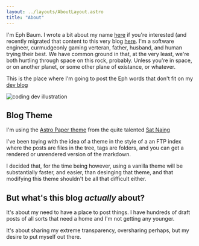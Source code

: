 ```yaml
---
layout: ../layouts/AboutLayout.astro
title: "About"
---
```


I'm Eph Baum. I wrote a bit about my name [here](https://github.com/ephbaum/#why-eph-baum) if you're interested (and recently migrated that content to this very blog [here](/posts/why-eph-baum). I'm a software engineer, curmudgeonly gaming verteran, father, husband, and human trying their best. We have common ground in that, at the very least, we're both hurtling through space on this rock, probably. Unless you're in space, or on another planet, or some other plane of existance, or whatever.

This is the place where I'm going to post the Eph words that don't fit on my [dev blog](https://ephbaum.dev)

<div>
  <img src="/assets/dev.svg" class="sm:w-1/2 mx-auto" alt="coding dev illustration">
</div>

## Blog Theme

I'm using the [Astro Paper theme](https://github.com/satnaing/astro-paper) from the quite talented [Sat Naing](https://satnaing.dev/)

I've been toying with the idea of a theme in the style of a an FTP index where the posts are files in the tree, tags are folders, and you can get a rendered or unrendered version of the markdown.

I decided that, for the time being however, using a vanilla theme will be substantially faster, and easier, than desinging that theme, and that modifying this theme shouldn't be all that difficult either.

## But what's this blog _actually_ about?

It's about my need to have a place to post things. I have hundreds of draft posts of all sorts that need a home and I'm not getting any younger.

It's about sharing my extreme transparency, oversharing perhaps, but my desire to put myself out there.

